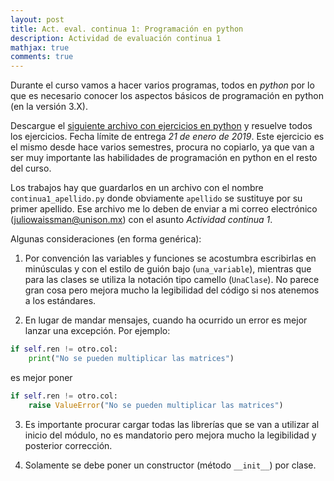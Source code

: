 ```yaml
---
layout: post
title: Act. eval. continua 1: Programación en python
description: Actividad de evaluación continua 1
mathjax: true
comments: true
---
```


Durante el curso vamos a hacer varios programas, todos en *python* por lo que es
necesario conocer los aspectos básicos de programación en python (en la versión
3.X).

Descargue el [siguiente archivo con ejercicios en
python](https://github.com/IA-UNISON/material/raw/master/examenes-rapidos/examen%20rápido%201/examen-rapido-01.pdf)
y resuelve todos los ejercicios. Fecha límite de entrega *21 de enero de 2019*.
Este ejercicio es el mismo desde hace varios semestres, procura no copiarlo, ya
que van a ser muy importante las habilidades de programación en python en el
resto del curso.

Los trabajos hay que guardarlos en un archivo con el nombre
`continua1_apellido.py` donde obviamente `apellido` se sustituye por su primer
apellido. Ese archivo me lo deben de enviar a mi correo electrónico
(juliowaissman@unison.mx) con el asunto *Actividad continua 1*.


Algunas consideraciones (en forma genérica):

1. Por convención las variables y funciones se acostumbra escribirlas en
   minúsculas y con el estilo de guión bajo (`una_variable`), mientras que para
   las clases se utiliza la notación tipo camello (`UnaClase`). No parece gran
   cosa pero mejora mucho la legibilidad del código si nos atenemos a los
   estándares.

2. En lugar de mandar mensajes, cuando ha ocurrido un error es mejor lanzar una
   excepción. Por ejemplo:

```python
if self.ren != otro.col:
	print("No se pueden multiplicar las matrices")
```

es mejor poner

```python
if self.ren != otro.col:
	raise ValueError("No se pueden multiplicar las matrices")
```

3. Es importante procurar cargar todas las librerías que se van a utilizar al
   inicio del módulo, no es mandatorio pero mejora mucho la legibilidad y
   posterior corrección.

4. Solamente se debe poner un constructor (método `__init__`) por clase.



